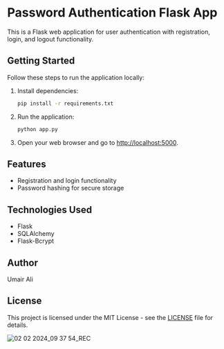 # Password Authentication Flask App

This is a Flask web application for user authentication with registration, login, and logout functionality.

## Getting Started

Follow these steps to run the application locally:

1. Install dependencies:
    ```bash
    pip install -r requirements.txt
    ```

2. Run the application:
    ```bash
    python app.py
    ```
  

4. Open your web browser and go to [http://localhost:5000](http://localhost:5000).

## Features

- Registration and login functionality
- Password hashing for secure storage


## Technologies Used

- Flask
- SQLAlchemy
- Flask-Bcrypt


## Author

Umair Ali

## License

This project is licensed under the MIT License - see the [LICENSE](LICENSE) file for details.

  ![02 02 2024_09 37 54_REC](https://github.com/umairchanna57/Password_Authentication/assets/99108150/b70b9199-8079-4fa5-9b29-464a247a9c8e)
   


